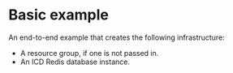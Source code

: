 # Basic example

An end-to-end example that creates the following infrastructure:

- A resource group, if one is not passed in.
- An ICD Redis database instance.

